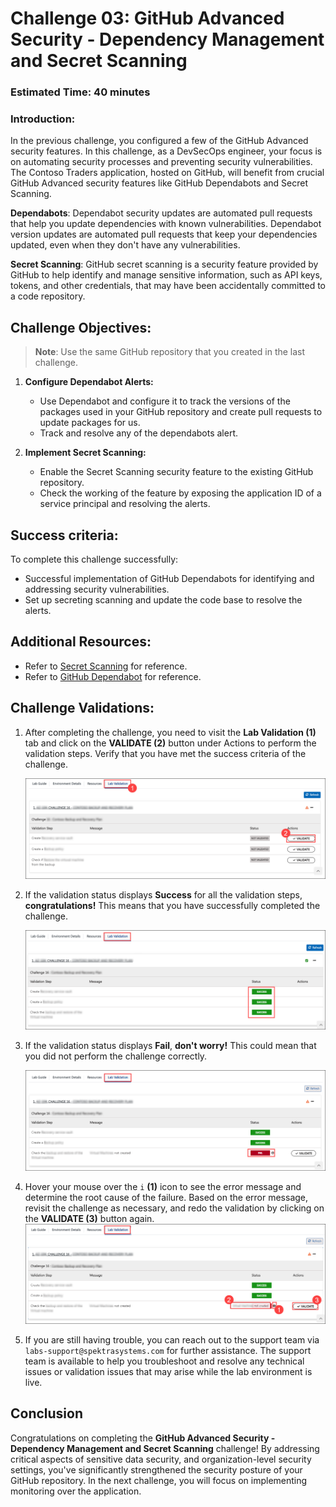 # Challenge 03: GitHub Advanced Security - Dependency Management and Secret Scanning

### Estimated Time: 40 minutes

### Introduction:

In the previous challenge, you configured a few of the GitHub Advanced security features. In this challenge, as a DevSecOps engineer, your focus is on automating security processes and preventing security vulnerabilities. The Contoso Traders application, hosted on GitHub, will benefit from crucial GitHub Advanced security features like GitHub Dependabots and Secret Scanning.

**Dependabots**: Dependabot security updates are automated pull requests that help you update dependencies with known vulnerabilities. Dependabot version updates are automated pull requests that keep your dependencies updated, even when they don't have any vulnerabilities.

**Secret Scanning**: GitHub secret scanning is a security feature provided by GitHub to help identify and manage sensitive information, such as API keys, tokens, and other credentials, that may have been accidentally committed to a code repository.

## Challenge Objectives:

> **Note**: Use the same GitHub repository that you created in the last challenge.

1. **Configure Dependabot Alerts:**

   -  Use Dependabot and configure it to track the versions of the packages used in your GitHub repository and create pull requests to update packages for us.
   - Track and resolve any of the dependabots alert.
  
3. **Implement Secret Scanning:**
   - Enable the Secret Scanning security feature to the existing GitHub repository.
   - Check the working of the feature by exposing the application ID of a service principal and resolving the alerts.
  
## Success criteria:
To complete this challenge successfully:

- Successful implementation of GitHub Dependabots for identifying and addressing security vulnerabilities.
- Set up secreting scanning and update the code base to resolve the alerts.

## Additional Resources:


- Refer to [Secret Scanning](https://docs.github.com/en/code-security/secret-scanning/about-secret-scanning) for reference.
- Refer to [GitHub Dependabot](https://docs.github.com/en/code-security/dependabot/dependabot-alerts/about-dependabot-alerts) for reference.

## Challenge Validations: 

1. After completing the challenge, you need to visit the **Lab Validation (1)** tab and click on the **VALIDATE (2)** button under Actions to perform the validation steps. Verify that you have met the success criteria of the challenge. 
 
    ![](../media/validate01.png "Validation")
 
1. If the validation status displays **Success** for all the validation steps, **congratulations!** This means that you have successfully completed the challenge.
 
     ![](../media/validate02.png "Validation")
1. If the validation status displays **Fail**, **don't worry!** This could mean that you did not perform the challenge correctly.
 
     ![](../media/validate03.png "Validation")
 
1. Hover your mouse over the `i` **(1)** icon to see the error message and determine the root cause of the failure. Based on the error message, revisit the challenge as necessary, and redo the validation by clicking on the **VALIDATE (3)** button again.
     ![](../media/validate04.png "Validation")
 
1. If you are still having trouble, you can reach out to the support team via `labs-support@spektrasystems.com` for further assistance. The support team is available to help you troubleshoot and resolve any technical issues or validation issues that may arise while the lab environment is live.

## Conclusion
Congratulations on completing the **GitHub Advanced Security - Dependency Management and Secret Scanning** challenge! By addressing critical aspects of sensitive data security, and organization-level security settings, you've significantly strengthened the security posture of your GitHub repository. In the next challenge, you will focus on implementing monitoring over the application.
